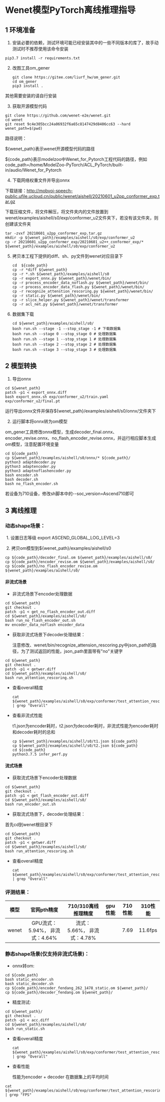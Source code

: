 # Wenet模型PyTorch离线推理指导

## 1 环境准备 

1. 安装必要的依赖，测试环境可能已经安装其中的一些不同版本的库了，故手动测试时不推荐使用该命令安装  

```
pip3.7 install -r requirements.txt  
```

2. 改图工具om_gener

   ```
   git clone https://gitee.com/liurf_hw/om_gener.git
   cd om_gener
   pip3 install .
   ```

 其他需要安装的请自行安装

3. 获取开源模型代码  

```
git clone https://github.com/wenet-e2e/wenet.git
cd wenet
git reset 9c4e305bcc24a06932f6a65c8147429d8406cc63 --hard
wenet_path=$(pwd)
```

路径说明：

${wenet_path}表示wenet开源模型代码的路径

${code_path}表示modelzoo中Wenet_for_Pytorch工程代码的路径，例如code_path=/home/ModelZoo-PyTorch/ACL_PyTorch/built-in/audio/Wenet_for_Pytorch

4. 下载网络权重文件并导出onnx

下载链接：http://mobvoi-speech-public.ufile.ucloud.cn/public/wenet/aishell/20210601_u2pp_conformer_exp.tar.gz

下载压缩文件，将文件解压，将文件夹内的文件放置到wenet/examples/aishell/s0/exp/conformer_u2文件夹下，若没有该文件夹，则创建该文件夹

```
tar -zvxf 20210601_u2pp_conformer_exp.tar.gz
mkdir -p ${wenet_path}/examples/aishell/s0/exp/conformer_u2
cp -r 20210601_u2pp_conformer_exp/20210601_u2++_conformer_exp/* ${wenet_path}/examples/aishell/s0/exp/conformer_u2
```

5. 拷贝本工程下提供的diff、sh、py文件到wenet对应目录下

   ```
   cd  ${code_path}
   cp -r *diff ${wenet_path}
   cp -r *.sh ${wenet_path}/examples/aishell/s0
   cp -r export_onnx.py ${wenet_path}/wenet/bin/
   cp -r process_encoder_data_noflash.py ${wenet_path}/wenet/bin/
   cp -r process_encoder_data_flash.py ${wenet_path}/wenet/bin/
   cp -r recognize_attenstion_rescoring.py ${wenet_path}/wenet/bin/
   cp -r static.py ${wenet_path}/wenet/bin/
   cp -r slice_helper.py ${wenet_path}/wenet/transformer
   cp -r acl_net.py ${wenet_path}/wenet/transformer
   ```

6. 数据集下载

   ```
   cd ${wenet_path}/examples/aishell/s0/
   bash run.sh --stage -1 --stop_stage -1 # 下载数据集
   bash run.sh --stage 0 --stop_stage 0 # 处理数据集
   bash run.sh --stage 1 --stop_stage 1 # 处理数据集
   bash run.sh --stage 2 --stop_stage 2 # 处理数据集
   bash run.sh --stage 3 --stop_stage 3 # 处理数据集
   ```



## 2 模型转换

1. 导出onnx

```
cd ${wenet_path}
patch -p1 < export_onnx.diff
bash export_onnx.sh exp/conformer_u2/train.yaml exp/conformer_u2/final.pt
```

运行导出onnx文件并保存${wenet_path}/examples/aishell/s0/onnx/文件夹下

2.  运行脚本将onnx转为om模型

   om_gener工具修改onnx模型，生成decoder_final.onnx、encoder_revise.onnx、no_flash_encoder_revise.onnx，并运行相应脚本生成om模型，注意配置环境变量

```
cd ${code_path}
cp ${wenet_path}/examples/aishell/s0/onnx/* ${code_path}/
python3 adaptdecoder.py
python3 adaptencoder.py
python3 adaptnoflashencoder.py
bash encoder.sh
bash decoder.sh
bash no_flash_encoder.sh
```

若设备为710设备，修改sh脚本中的--soc_version=Ascend710即可

## 3 离线推理 

### 	动态shape场景：

​        1. 设置日志等级 export ASCEND_GLOBAL_LOG_LEVEL=3

​        2. 拷贝om模型到${wenet_path}/examples/aishell/s0

```
cp ${code_path}/decoder_final.om ${wenet_path}/examples/aishell/s0/
cp ${code_path}/encoder_revise.om ${wenet_path}/examples/aishell/s0/
cp ${code_path}/no_flash_encoder_revise.om ${wenet_path}/examples/aishell/s0/
```

#### 非流式场景

- 非流式场景下encoder处理数据


```
cd ${wenet_path}
git checkout .
patch -p1 < get_no_flash_encoder_out.diff
cd ${wenet_path}/examples/aishell/s0/
bash run_no_flash_encoder_out.sh
mv encoder_data_noflash encoder_data
```

- 获取非流式场景下decoder处理结果：

  注意修改、wenet/bin/recognize_attension_rescoring.py中json_path的路径，为了测试返回的性能，json_path里面带有"no"关键字


```
cd ${wenet_path}
git checkout .
patch -p1 < getwer.diff
cd ${wenet_path}/examples/aishell/s0/
bash run_attention_rescoring.sh
```

- 查看overall精度

  ```
  cat ${wenet_path}/examples/aishell/s0/exp/conformer/test_attention_rescoring/wer | grep "Overall"
  ```

- 查看非流式性能

  t1.json为encoder耗时，t2.json为decoder耗时，非流式性能为encoder耗时和decoder耗时的总和

  ```
  cp ${wenet_path}/examples/aishell/s0/t1.json ${code_path}
  cp ${wenet_path}/examples/aishell/s0/t2.json ${code_path}
  cd ${code_path}
  python3.7.5 infer_perf.py
  ```

  

#### 流式场景

- 获取流式场景下encoder处理数据

```
cd ${wenet_path}
git checkout .
patch -p1 < get_flash_encoder_out.diff
cd ${wenet_path}/examples/aishell/s0/
bash run_encoder_out.sh
```

- 获取流式场景下，decoder处理结果：


首先cd到wenet根目录下

```
cd ${wenet_path}
git checkout .
patch -p1 < getwer.diff
cd ${wenet_path}/examples/aishell/s0/
bash run_attention_rescoring.sh
```

- 查看overall精度

  ```
  cat ${wenet_path}/examples/aishell/s0/exp/conformer/test_attention_rescoring/wer | grep "Overall"
  ```

### **评测结果：**   

| 模型  |          官网pth精度           |     710/310离线推理精度     | gpu性能 | 710性能 | 310性能 |
| :---: | :----------------------------: | :-------------------------: | :-----: | :-----: | ------- |
| wenet | GPU流式：5.94%， 非流式：4.64% | 流式：5.66%， 非流式：4.78% |         |  7.69   | 11.6fps |



### 静态shape场景(仅支持非流式场景)：

- onnx转om:


```
cd ${code_path}
bash static_encoder.sh
bash static_decoder.sh
cp ${code_path}/encoder_fendang_262_1478_static.om ${wenet_path}/
cp ${code_path}/decoder_fendang.om ${wenet_path}/
```

- 精度测试:


```
cd ${wenet_path}/
git checkout .
patch -p1 < acc.diff
cd ${wenet_path}/examples/aishell/s0/
bash run_static.sh
```

- 查看overall精度

  ```
  cat ${wenet_path}/examples/aishell/s0/exp/conformer/test_attention_rescoring/wer | grep "Overall"
  ```

- 查看性能

  性能为encoder + decoder 在数据集上的平均时间

```
cat ${wenet_path}/examples/aishell/s0/exp/conformer/test_attention_rescoring/text | grep "FPS"
```

